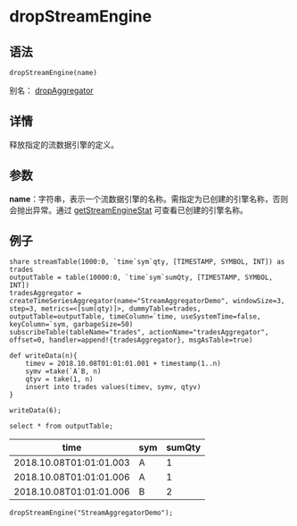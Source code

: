 # dropStreamEngine

## 语法

`dropStreamEngine(name)`

别名： [dropAggregator](dropAggregator.html)

## 详情

释放指定的流数据引擎的定义。

## 参数

**name**：字符串，表示一个流数据引擎的名称。需指定为已创建的引擎名称，否则会抛出异常。通过 [getStreamEngineStat](../g/getStreamEngineStat.html) 可查看已创建的引擎名称。

## 例子

```
share streamTable(1000:0, `time`sym`qty, [TIMESTAMP, SYMBOL, INT]) as trades
outputTable = table(10000:0, `time`sym`sumQty, [TIMESTAMP, SYMBOL, INT])
tradesAggregator = createTimeSeriesAggregator(name="StreamAggregatorDemo", windowSize=3, step=3, metrics=<[sum(qty)]>, dummyTable=trades, outputTable=outputTable, timeColumn=`time, useSystemTime=false, keyColumn=`sym, garbageSize=50)
subscribeTable(tableName="trades", actionName="tradesAggregator", offset=0, handler=append!{tradesAggregator}, msgAsTable=true)

def writeData(n){
    timev = 2018.10.08T01:01:01.001 + timestamp(1..n)
    symv =take(`A`B, n)
    qtyv = take(1, n)
    insert into trades values(timev, symv, qtyv)
}

writeData(6);

select * from outputTable;
```

| time | sym | sumQty |
| --- | --- | --- |
| 2018.10.08T01:01:01.003 | A | 1 |
| 2018.10.08T01:01:01.006 | A | 1 |
| 2018.10.08T01:01:01.006 | B | 2 |

```
dropStreamEngine("StreamAggregatorDemo");
```


